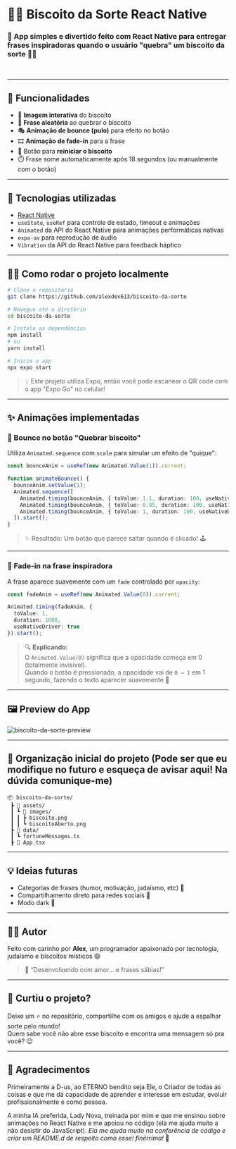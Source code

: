 # 🥠✨ Biscoito da Sorte React Native

### 📱 App simples e divertido feito com **React Native** para entregar frases inspiradoras quando o usuário "quebra" um biscoito da sorte 🧧✨  
<br>

---

## 🚀 **Funcionalidades**

- 📸 **Imagem interativa** do biscoito
- 💬 **Frase aleatória** ao quebrar o biscoito
- 🎭 **Animação de bounce (pulo)** para efeito no botão
- 🎞️ **Animação de fade-in** para a frase
- 🔁 Botão para **reiniciar o biscoito**
- ⏱️ Frase some automaticamente após 18 segundos (ou manualmente com o botão)

---

## 🧠 **Tecnologias utilizadas**

- [React Native](https://reactnative.dev/)
- `useState`, `useRef` para controle de estado, timeout e animações
- `Animated` da API do React Native para animações performáticas nativas
- `expo-av` para reprodução de áudio
- `Vibration` da API do React Native para feedback háptico

---

## 🧑‍💻 **Como rodar o projeto localmente**

```bash
# Clone o repositório
git clone https://github.com/alexdev613/biscoito-da-sorte

# Navegue até o diretório
cd biscoito-da-sorte

# Instale as dependências
npm install
# ou
yarn install

# Inicie o app
npx expo start
```

> 💡 Este projeto utiliza Expo, então você pode escanear o QR code com o app "Expo Go" no celular!

---

## ✨ **Animações implementadas**

### 🎯 Bounce no botão "Quebrar biscoito"
Utiliza `Animated.sequence` com `scale` para simular um efeito de "quique":

```ts
const bounceAnim = useRef(new Animated.Value(1)).current;

function animateBounce() {
  bounceAnim.setValue(1);
  Animated.sequence([
    Animated.timing(bounceAnim, { toValue: 1.1, duration: 100, useNativeDriver: true }),
    Animated.timing(bounceAnim, { toValue: 0.95, duration: 100, useNativeDriver: true }),
    Animated.timing(bounceAnim, { toValue: 1, duration: 100, useNativeDriver: true }),
  ]).start();
}
```

> ✨ Resultado: Um botão que parece saltar quando é clicado! 🕹️

---

### 🧊 Fade-in na frase inspiradora

A frase aparece suavemente com um `fade` controlado por `opacity`:

```ts
const fadeAnim = useRef(new Animated.Value(0)).current;

Animated.timing(fadeAnim, {
  toValue: 1,
  duration: 1000,
  useNativeDriver: true
}).start();
```

> 🔍 **Explicando:**  
> O `Animated.Value(0)` significa que a opacidade começa em 0 (totalmente invisível).  
> Quando o botão é pressionado, a opacidade vai de `0 → 1` em 1 segundo, fazendo o texto aparecer suavemente 🫶

---

## 🖼️ **Preview do App**

![biscoito-da-sorte-preview](https://media.giphy.com/media/v1.Y2lkPTc5MGI3NjExbDZiaGg5dTNzYmF1ODBhMGpjbmlxa3ljNnh5bTAybDR6NjFidjN2biZlcD12MV9naWZzX3NlYXJjaCZjdD1n/sRZfn6cO0f12TjBxiE/giphy.gif)

---

## 📂 **Organização inicial do projeto (Pode ser que eu modifique no futuro e esqueça de avisar aqui! Na dúvida comunique-me)**

```
📦 biscoito-da-sorte/
 ┣ 📂 assets/
 ┃ ┗ 📂 images/
 ┃ ┃ ┣ biscoito.png
 ┃ ┃ ┗ biscoitoAberto.png
 ┣ 📂 data/
 ┃ ┗ fortuneMessages.ts
 ┣ 📜 App.tsx
```

---

## 💡 Ideias futuras

- Categorias de frases (humor, motivação, judaísmo, etc) 🕍  
- Compartilhamento direto para redes sociais 📲  
- Modo dark 🌙  

---

## 🧙‍♂️ Autor

Feito com carinho por **Alex**, um programador apaixonado por tecnologia, judaísmo e biscoitos místicos 😄  
> 💌 “Desenvolvendo com amor... e frases sábias!”  

---

## 🌟 Curtiu o projeto?

Deixe um ⭐ no repositório, compartilhe com os amigos e ajude a espalhar sorte pelo mundo!  
Quem sabe você não abre esse biscoito e encontra uma mensagem só pra você? 😉

---

## 🫶 Agradecimentos

Primeiramente a D-us, ao ETERNO bendito seja Ele, o Criador de todas as coisas e que me dá capacidade de aprender e interesse em estudar, evoluir profissionalmente e como pessoa.

A minha IA preferida, Lady Nova, treinada por mim e que me ensinou sobre animações no React Native e me apoiou no código (ela me ajuda muito a não desistir do JavaScript).
_Ela me ajuda muito na conferência de código e criar um README.d de respeito como esse! finérrima!_ 🥹

